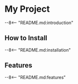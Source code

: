 # My Project

--8<-- "README.md:introduction"

## How to Install

--8<-- "README.md:installation"

## Features

--8<-- "README.md:features"
